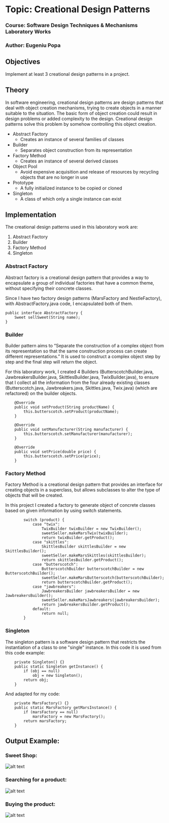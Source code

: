 # Topic: Creational Design Patterns
### Course: Software Design Techniques & Mechanisms Laboratory Works
### Author: Eugeniu Popa

## Objectives
Implement at least 3 creational design patterns in a project.

## Theory
In software engineering, creational design patterns are design patterns that deal with object creation mechanisms, trying to create objects in a manner suitable to the situation. The basic form of object creation could result in design problems or added complexity to the design. Creational design patterns solve this problem by somehow controlling this object creation.

* Abstract Factory
  - Creates an instance of several families of classes
* Builder
  - Separates object construction from its representation
* Factory Method
  - Creates an instance of several derived classes 
* Object Pool
  - Avoid expensive acquisition and release of resources by recycling objects that are no longer in use
* Prototype
  - A fully initialized instance to be copied or cloned
* Singleton
  - A class of which only a single instance can exist

## Implementation
The creational design patterns used in this laboratory work are:
  1. Abstract Factory
  2. Builder
  3. Factory Method
  4. Singleton

### Abstract Factory
Abstract factory is a creational design pattern that provides a way to encapsulate a group of individual factories that have a common theme, without specifying their concrete classes.

Since I have two factory design patterns (MarsFactory and NestleFactory), with AbstractFactory.java code, I encapsulated both of them.
```
public interface AbstractFactory {
    Sweet sellSweet(String name);
}
```

### Builder
Builder pattern aims to “Separate the construction of a complex object from its representation so that the same construction process can create different representations.” It is used to construct a complex object step by step and the final step will return the object.

For this laboratory work, I created 4 Builders (ButterscotchBuilder.java, JawbreakersBuilder.java, SkittlesBuilder.java, TwixBuilder.java), to ensure that I collect all the information from the four already existing classes (Butterscotch.java, Jawbreakers.java, Skittles.java, Twix.java) (which are refactored) on the builder objects. 
```
    @Override
    public void setProduct(String productName) {
        this.butterscotch.setProduct(productName);
    }

    @Override
    public void setManufacturer(String manufacturer) {
        this.butterscotch.setManufacturer(manufacturer);
    }

    @Override
    public void setPrice(double price) {
        this.butterscotch.setPrice(price);
    }
```

### Factory Method
Factory Method is a creational design pattern that provides an interface for creating objects in a superclass, but allows subclasses to alter the type of objects that will be created.

In this project I created a factory to generate object of concrete classes based on given information by using switch statements.
```
        switch (product) {
            case "twix":
                TwixBuilder twixBuilder = new TwixBuilder();
                sweetSeller.makeMarsTwix(twixBuilder);
                return twixBuilder.getProduct();
            case "skittles":
                SkittlesBuilder skittlesBuilder = new SkittlesBuilder();
                sweetSeller.makeMarsSkittles(skittlesBuilder);
                return skittlesBuilder.getProduct();
            case "butterscotch":
                ButterscotchBuilder butterscotchBuilder = new ButterscotchBuilder();
                sweetSeller.makeMarsButterscotch(butterscotchBuilder);
                return butterscotchBuilder.getProduct();
            case "jawbreakers":
                JawbreakersBuilder jawbreakersBuilder = new JawbreakersBuilder();
                sweetSeller.makeMarsJawbreakers(jawbreakersBuilder);
                return jawbreakersBuilder.getProduct();
            default:
                return null;
        }
```

### Singleton
The singleton pattern is a software design pattern that restricts the instantiation of a class to one "single" instance.
In this code it is used from this code example:
```
    private Singleton() {} 
    public static Singleton getInstance() { 
        if (obj == null) 
            obj = new Singleton(); 
        return obj; 
    } 
```
And adapted for my code:
```
    private MarsFactory() {}
    public static MarsFactory getMarsInstance() {
        if (marsFactory == null)
            marsFactory = new MarsFactory();
        return marsFactory;
    }
```

## Output Example:
### Sweet Shop:
![alt text](https://github.com/eugencic/utm-tmps-labs/blob/main/Lab2/src/Lab2/Screenshots/1.png)

### Searching for a product:
![alt text](https://github.com/eugencic/utm-tmps-labs/blob/main/Lab2/src/Lab2/Screenshots/2.png)

### Buying the product:
![alt text](https://github.com/eugencic/utm-tmps-labs/blob/main/Lab2/src/Lab2/Screenshots/3.png)
